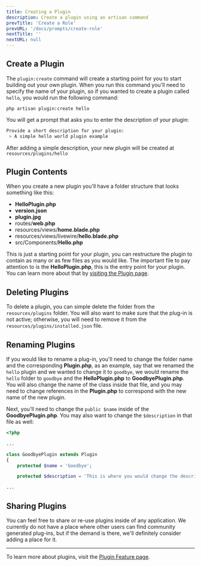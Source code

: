 ```yaml
---
title: Creating a Plugin
description: Create a plugin using an artisan command
prevTitle: 'Create a Role'
prevURL: '/docs/prompts/create-role' 
nextTitle: ''
nextURL: null
---
```


## Create a Plugin

The `plugin:create` command will create a starting point for you to start building out your own plugin. When you run this command you'll need to specify the name of your plugin, so if you wanted to create a plugin called `hello`, you would run the following command:

```shell
php artisan plugin:create hello
```

You will get a prompt that asks you to enter the description of your plugin:

```bash
Provide a short description for your plugin:
 > A simple hello world plugin example
```

After adding a simple description, your new plugin will be created at `resources/plugins/hello`

## Plugin Contents

When you create a new plugin you'll have a folder structure that looks something like this:

- **HelloPlugin.php**
- **version.json**
- **plugin.jpg**
- routes/**web.php**
- resources/views/**home.blade.php**
- resources/views/livewire/**hello.blade.php**
- src/Components/**Hello.php**

This is just a starting point for your plugin, you can restructure the plugin to contain as many or as few files as you would like. The important file to pay attention to is the **HelloPlugin.php**, this is the entry point for your plugin. You can learn more about that by <a href="{ url('/docs/features/plugins') }">visiting the Plugin page</a>.

## Deleting Plugins

To delete a plugin, you can simple delete the folder from the `resources/plugins` folder. You will also want to make sure that the plug-in is not active; otherwise, you will need to remove it from the `resources/plugins/installed.json` file.

## Renaming Plugins

If you would like to rename a plug-in, you'll need to change the folder name and the corresponding **Plugin.php**, as an example, say that we renamed the `hello` plugin and we wanted to change it to `goodbye`, we would rename the `hello` folder to `goodbye` and the **HelloPlugin.php** to **GoodbyePlugin.php**. You will also change the name of the class inside that file, and you may need to change references in the **Plugin.php** to correspond with the new name of the new plugin.

Next, you'll need to change the `public $name` inside of the **GoodbyePlugin.php**. You may also want to change the `$description` in that file as well:

```php
<?php

...

class GoodbyePlugin extends Plugin
{
    protected $name = 'Goodbye';

    protected $description = 'This is where you would change the description';

...
```

## Sharing Plugins

You can feel free to share or re-use plugins inside of any application. We currently do not have a place where other users can find community generated plug-ins, but if the demand is there, we'll definitely consider adding a place for it.

---

To learn more about plugins, visit the <a href="{ url('/docs/features/plugins') }">Plugin Feature page</a>.



